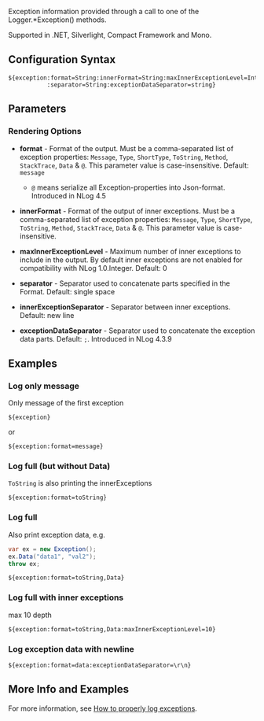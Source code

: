Exception information provided through a call to one of the Logger.*Exception() methods. 

Supported in .NET, Silverlight, Compact Framework and Mono.

## Configuration Syntax
```
${exception:format=String:innerFormat=String:maxInnerExceptionLevel=Integer:innerExceptionSeparator=String
           :separator=String:exceptionDataSeparator=string}
```

## Parameters
### Rendering Options
* **format** - Format of the output. Must be a comma-separated list of exception properties: `Message`, `Type`, `ShortType`, `ToString`, `Method`, `StackTrace`, `Data` & `@`. This parameter value is case-insensitive. Default: `message`
  * `@` means serialize all Exception-properties into Json-format. Introduced in NLog 4.5

* **innerFormat** - Format of the output of inner exceptions. Must be a comma-separated list of exception properties: `Message`, `Type`, `ShortType`, `ToString`, `Method`, `StackTrace`, `Data` & `@`. This parameter value is case-insensitive. 

* **maxInnerExceptionLevel** - Maximum number of inner exceptions to include in the output. By default inner exceptions are not enabled for compatibility with NLog 1.0.Integer. Default: 0

* **separator** - Separator used to concatenate parts specified in the Format. Default: single space
* **innerExceptionSeparator** - Separator between inner exceptions. Default: new line
* **exceptionDataSeparator** -  Separator used to concatenate the exception data parts. Default: `;`. Introduced in NLog 4.3.9

## Examples

### Log only message
Only message of the first exception

```
${exception}
```
or
```
${exception:format=message}
```


### Log full (but without Data)
`ToString` is also printing the innerExceptions

```
${exception:format=toString}
```

### Log full
Also print exception data, e.g.

```c#
var ex = new Exception();
ex.Data("data1", "val2");
throw ex;
```

```
${exception:format=toString,Data}
```

### Log full with inner exceptions

max 10 depth

```
${exception:format=toString,Data:maxInnerExceptionLevel=10}
```

### Log exception data with newline

```
${exception:format=data:exceptionDataSeparator=\r\n}
```

## More Info and Examples
For more information, see [How to properly log exceptions](How-to-log-exceptions).
